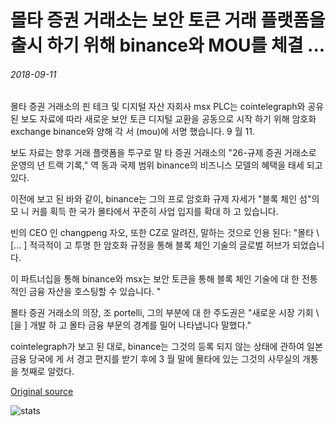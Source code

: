 # 몰타 증권 거래소는 보안 토큰 거래 플랫폼을 출시 하기 위해 binance와 MOU를 체결 ...

###### 2018-09-11

몰타 증권 거래소의 핀 테크 및 디지털 자산 자회사 msx PLC는 cointelegraph와 공유 된 보도 자료에 따라 새로운 보안 토큰 디지털 교환을 공동으로 시작 하기 위해 암호화 exchange binance와 양해 각 서 (mou)에 서명 했습니다. 9 월 11.

보도 자료는 향후 거래 플랫폼을 투구로 말 타 증권 거래소의 "26-규제 증권 거래소로 운영의 년 트랙 기록," 역 동과 국제 범위 binance의 비즈니스 모델의 혜택을 태세 되고있다.

이전에 보고 된 바와 같이, binance는 그의 프로 암호화 규제 자세가 "블록 체인 섬"의 모 니 커를 획득 한 국가 몰타에서 꾸준히 사업 입지를 확대 하 고 있습니다.

빈의 CEO 인 changpeng 자오, 또한 CZ로 알려진, 말하는 것으로 인용 된다: "몰타 \ [... \] 적극적이 고 투명 한 암호화 규정을 통해 블록 체인 기술의 글로벌 허브가 되었습니다.

이 파트너십을 통해 binance와 msx는 보안 토큰을 통해 블록 체인 기술에 대 한 전통적인 금융 자산을 호스팅할 수 있습니다. "

몰타 증권 거래소의 의장, 조 portelli, 그의 부분에 대 한 주도권은 "새로운 시장 기회 \ [을 \] 개발 하 고 몰타 금융 부문의 경계를 밀어 나타냅니다 말했다."

cointelegraph가 보고 된 대로, binance는 그것의 등록 되지 않는 상태에 관하여 일본 금융 당국에 게 서 경고 편지를 받기 후에 3 월 말에 몰타에 있는 그것의 사무실의 개통을 첫째로 알렸다.

[Original source](https://cointelegraph.com/news/malta-stock-exchange-signs-mou-with-binance-to-launch-security-tokens-trading-platform)

![stats](https://c.statcounter.com/11760860/0/a89fa40b/1/ "stats")